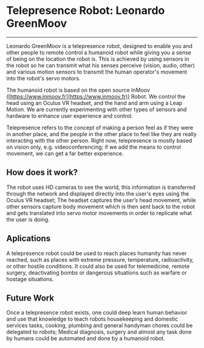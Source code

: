 # Telepresence Robot: Leonardo GreenMoov

***

Leonardo GreenMoov is a telepresence robot, designed to enable you and other people to remote control a humanoid robot while giving you a sense of being on the location the robot is. This is achieved by using sensors in the robot so he can transmit what his senses perceive (vision, audio, other) and various motion sensors to transmit the human operator's movement into the robot's servo motors.

The humanoid robot is based on the open source InMoov ([https://www.inmoov.fr](https://www.inmoov.fr)) Robot. We control the head using an Oculus VR headset, and the hand and arm using a Leap Motion. We are currently experimenting with other types of sensors and hardware to enhance user experience and control.

Telepresence refers to the concept of making a person feel as if they were in another place, and the people in the other place to feel like they are really interacting with the other person. Right now, telepresence is mostly based on vision only, e.g. videoconferencing; if we add the means to control movement, we can get a far better experience.

## How does it work?
The robot uses HD cameras to see the world, this information is transferred through the network and displayed directly into the user's eyes using the Oculus VR headset; The headset captures the user’s head movement, while other sensors capture body movement which is then sent back to the robot and gets translated into servo motor movements in order to replicate what the user is doing.

## Aplications
A telepresence robot could be used to reach places humanity has never reached, such as places with extreme pressure, temperature, radioactivity, or other hostile conditions. It could also be used for
telemedicine, remote surgery, deactivating bombs or dangerous situations such as warfare or hostage situations.

## Future Work
Once a telepresence robot exists, one could deep learn human behavior and use that knowledge to teach robots housekeeping and domestic services tasks, cooking, plumbing and general handyman chores could be delegated to robots; Medical diagnosis, surgery and almost any task done by humans could be automated and done by a humanoid robot.
